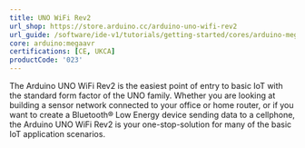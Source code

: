 ```yaml
---
title: UNO WiFi Rev2
url_shop: https://store.arduino.cc/arduino-uno-wifi-rev2
url_guide: /software/ide-v1/tutorials/getting-started/cores/arduino-megaavr
core: arduino:megaavr
certifications: [CE, UKCA]
productCode: '023'
---
```


The Arduino UNO WiFi Rev2 is the easiest point of entry to basic IoT with the standard form factor of the UNO family. Whether you are looking at building a sensor network connected to your office or home router, or if you want to create a Bluetooth® Low Energy device sending data to a cellphone, the Arduino UNO WiFi Rev2 is your one-stop-solution for many of the basic IoT application scenarios.